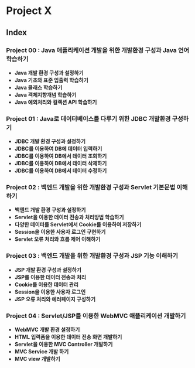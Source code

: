 # Project X

## Index

### **Project 00 : Java 애플리케이션 개발을 위한 개발환경 구성과 Java 언어 학습하기**

- **Java 개발 환경 구성과 설정하기**
- **Java 기초와 표준 입출력 학습하기**
- **Java 클래스 학습하기**
- **Java 객체지향개념 학습하기**
- **Java 예외처리와 컬렉션 API 학습하기**

### **Project 01 : Java로 데이터베이스를 다루기 위한 JDBC 개발환경 구성하기**

- **JDBC 개발 환경 구성과 설정하기**
- **JDBC를 이용하여 DB에 데이터 입력하기**
- **JDBC를 이용하여 DB에서 데이터 조회하기**
- **JDBC를 이용하여 DB에서 데이터 삭제하기**
- **JDBC를 이용하여 DB에서 데이터 수정하기**

### **Project 02 : 백엔드 개발을 위한 개발환경 구성과 Servlet 기본문법 이해하기**

- **백엔드 개발 환경 구성과 설정하기**
- **Servlet을 이용한 데이터 전송과 처리방법 학습하기**
- **다양한 데이터를 Servlet에서 Cookie를 이용하여 저장하기**
- **Session을 이용한 사용자 로그인 구현하기**
- **Servlet 오류 처리와 흐름 제어 이해하기**

### **Project 03 : 백엔드 개발을 위한 개발환경 구성과 JSP 기능 이해하기**

- **JSP 개발 환경 구성과 설정하기**
- **JSP를 이용한 데이터 전송과 처리**
- **Cookie를 이용한 데이터 관리**
- **Session을 이용한 사용자 로그인**
- **JSP 오류 처리와 에러페이지 구성하기**

### **Project 04 : Servlet/JSP를 이용한 WebMVC 애플리케이션 개발하기**

- **WebMVC 개발 환경 설정하기**
- **HTML 입력폼을 이용한 데이터 전송 화면 개발하기**
- **Servlet을 이용한 MVC Controller 개발하기**
- **MVC Service 개발 하기**
- **MVC view 개발하기**
